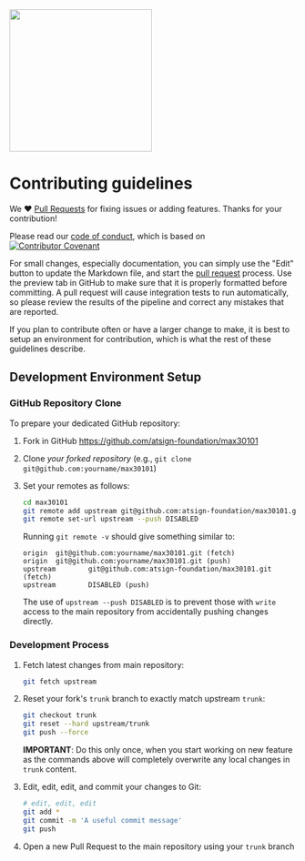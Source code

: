 <img width=250px src="https://atsign.dev/assets/img/atPlatform_logo_gray.svg?sanitize=true">

# Contributing guidelines

We :heart: [Pull Requests](https://help.github.com/articles/about-pull-requests/)
for fixing issues or adding features. Thanks for your contribution!

Please read our [code of conduct](code_of_conduct.md), which is based on
[![Contributor Covenant](https://img.shields.io/badge/Contributor%20Covenant-2.0-4baaaa.svg)](code_of_conduct.md)


For small changes, especially documentation, you can simply use the "Edit" button
to update the Markdown file, and start the
[pull request](https://help.github.com/articles/about-pull-requests/) process.
Use the preview tab in GitHub to make sure that it is properly
formatted before committing.
A pull request will cause integration tests to run automatically, so please review
the results of the pipeline and correct any mistakes that are reported.

If you plan to contribute often or have a larger change to make, it is best to
setup an environment for contribution, which is what the rest of these guidelines
describe.

## Development Environment Setup


### GitHub Repository Clone

To prepare your dedicated GitHub repository:

1. Fork in GitHub https://github.com/atsign-foundation/max30101
2. Clone *your forked repository* (e.g., `git clone git@github.com:yourname/max30101`)
3. Set your remotes as follows:

   ```sh
   cd max30101
   git remote add upstream git@github.com:atsign-foundation/max30101.git
   git remote set-url upstream --push DISABLED
   ```

   Running `git remote -v` should give something similar to:

   ```text
   origin  git@github.com:yourname/max30101.git (fetch)
   origin  git@github.com:yourname/max30101.git (push)
   upstream        git@github.com:atsign-foundation/max30101.git (fetch)
   upstream        DISABLED (push)
   ```

   The use of `upstream --push DISABLED` is to prevent those
   with `write` access to the main repository from accidentally pushing changes
   directly.
   
### Development Process

1. Fetch latest changes from main repository:

   ```sh
   git fetch upstream
   ```

1. Reset your fork's `trunk` branch to exactly match upstream `trunk`:

   ```sh
   git checkout trunk
   git reset --hard upstream/trunk
   git push --force
   ```

   **IMPORTANT**: Do this only once, when you start working on new feature as
   the commands above will completely overwrite any local changes in `trunk` content.
1. Edit, edit, edit, and commit your changes to Git:

   ```sh
   # edit, edit, edit
   git add *
   git commit -m 'A useful commit message'
   git push
   ```

1. Open a new Pull Request to the main repository using your `trunk` branch